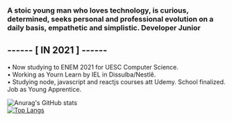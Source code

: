 ### A stoic young man who loves technology, is curious, determined, seeks personal and professional evolution on a daily basis, empathetic and simplistic. Developer Junior

<h2>------ [ IN 2021 ] ------</h2>
• Now studying to ENEM 2021 for UESC Computer Science.
<br>
• Working as Yourn Learn by IEL in Dissulba/Nestlê.
<br>
• Studying node, javascript and reactjs courses att Udemy.
School finalized.
Job as Young Apprentice.

![Anurag's GitHub stats](https://github-readme-stats.vercel.app/api?username=sroliver202023&show_icons=true&theme=radical)
<br>
[![Top Langs](https://github-readme-stats.vercel.app/api/top-langs/?username=sroliver202023&show_icons=true&theme=radical)](https://github.com/sroliver202023/github-readme-stats)

